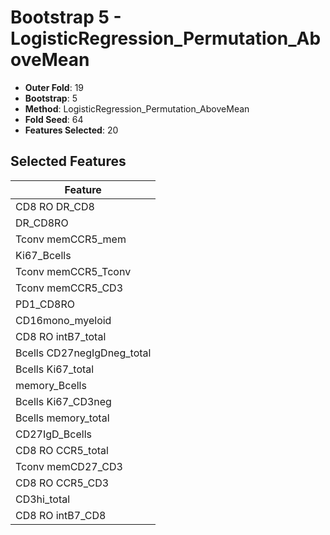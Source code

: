 # Bootstrap 5 - LogisticRegression_Permutation_AboveMean

- **Outer Fold**: 19
- **Bootstrap**: 5
- **Method**: LogisticRegression_Permutation_AboveMean
- **Fold Seed**: 64
- **Features Selected**: 20

## Selected Features

| Feature |
|---------|
| CD8 RO DR_CD8 |
| DR_CD8RO |
| Tconv memCCR5_mem |
| Ki67_Bcells |
| Tconv memCCR5_Tconv |
| Tconv memCCR5_CD3 |
| PD1_CD8RO |
| CD16mono_myeloid |
| CD8 RO intB7_total |
| Bcells CD27negIgDneg_total |
| Bcells Ki67_total |
| memory_Bcells |
| Bcells Ki67_CD3neg |
| Bcells memory_total |
| CD27IgD_Bcells |
| CD8 RO CCR5_total |
| Tconv memCD27_CD3 |
| CD8 RO CCR5_CD3 |
| CD3hi_total |
| CD8 RO intB7_CD8 |
